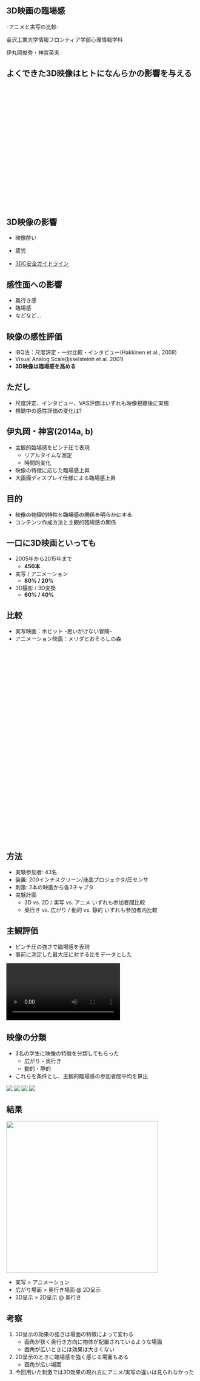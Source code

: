 ## 3D映画の臨場感
-アニメと実写の比較-

金沢工業大学情報フロンティア学部心理情報学科

伊丸岡俊秀・神宮英夫



## よくできた3D映像はヒトになんらかの影響を与える

<iframe width="560" height="315" data-src="http://www.youtube.com/embed/OiTiKOy59o4?autoplay=0&start=15&?html5=1" frameborder="0" allowfullscreen="allowfullscreen"></iframe>


## 3D映像の影響

- 映像酔い
- 疲労

- [3DC安全ガイドライン](http://www.3dc.gr.jp/jp/scmt_wg_rep/3dc_guideJ_20111031.pdf)


## 感性面への影響

 - 奥行き感
 - 臨場感
 - などなど...


## 映像の感性評価

 - IBQ法：尺度評定・一対比較・インタビュー(Hakkinen et al., 2008)
 - Visual Analog Scale(Ijsselsteinh et al. 2001)
 - __3D映像は臨場感を高める__


## ただし

- 尺度評定、インタビュー、VAS評価はいずれも映像視聴後に実施
- 視聴中の感性評価の変化は?



## 伊丸岡・神宮(2014a, b)

- 主観的臨場感をピンチ圧で表現
  - リアルタイムな測定
  - 時間的変化
- 映像の特徴に応じた臨場感上昇
- 大画面ディスプレイ仕様による臨場感上昇


## 目的

- ~~映像の物理的特性と臨場感の関係を明らかにする~~
- コンテンツ作成方法と主観的臨場感の関係<!-- .element: class="fragment roll-in" data-fragment-index="1" -->


## 一口に3D映画といっても

- 2005年から2015年まで
  - __450本__ <!-- .element: class="fragment roll-in" data-fragment-index="1" -->
- 実写 / アニメーション
  - __80% / 20%__ <!-- .element: class="fragment" roll-in data-fragment-index="2" --> 
- 3D撮影 / 3D変換
  - __60% / 40%__ <!-- .element: class="fragment" roll-in data-fragment-index="3" --> 


## 比較

- 実写映画：ホビット -思いがけない冒険-
- アニメーション映画：メリダとおそろしの森

<iframe width="448" height="252" data-src="http://www.youtube.com/embed/T1SBjAuMN6A?autoplay=0&start=15&?html5=1" frameborder="0" allowfullscreen="allowfullscreen"></iframe>

<iframe width="448" height="252" data-src="http://www.youtube.com/embed/SDnYMbYB-nU?autoplay=0&start=15&?html5=1" frameborder="0" allowfullscreen="allowfullscreen"></iframe>



## 方法

- 実験参加者: 43名
- 装置: 200インチスクリーン/液晶プロジェクタ/圧センサ
- 刺激: 2本の映画から各3チャプタ
- 実験計画
  - 3D vs. 2D / 実写 vs. アニメ いずれも参加者間比較
  - 奥行き vs. 広がり / 動的 vs. 静的 いずれも参加者内比較


## 主観評価

- ピンチ圧の強さで臨場感を表現
- 事前に測定した最大圧に対する比をデータとした

<video  class="stretch" data-autoplay data-src="./res2.m4v" autoplay></video>


## 映像の分類

- 3名の学生に映像の特徴を分類してもらった
  - 広がり・奥行き
  - 動的・静的
- これらを条件とし、主観的臨場感の参加者間平均を算出

![](./sc1.png)
![](./sc2.png)
![](./sc3.png)
![](./sc4.png)


## 結果

<img src="./result.png" height=400px border="0">

- 実写 > アニメーション <!-- .element: class="fragment highlight-current-blue" roll-in data-fragment-index="1" --> 
- 広がり場面 > 奥行き場面 @ 2D呈示 <!-- .element: class="fragment highlight-current-blue" roll-in data-fragment-index="2" -->
- 3D呈示 > 2D呈示 @ 奥行き<!-- .element: class="fragment highlight-current-blue" roll-in data-fragment-index="3" -->



## 考察

1. 3D呈示の効果の強さは場面の特徴によって変わる <!-- .element: class="fragment highlight-current-red" roll-in data-fragment-index="1" --> 
   - 画角が狭く奥行き方向に物体が配置されているような場面
   - 画角が広いときには効果は大きくない
2. 2D呈示のときに臨場感を強く感じる場面もある<!-- .element: class="fragment highlight-current-red" roll-in data-fragment-index="2" --> 
   - 画角が広い場面
3. 今回用いた刺激では3D効果の現れ方にアニメ/実写の違いは見られなかった<!-- .element: class="fragment highlight-current-red" roll-in data-fragment-index="3" --> 

